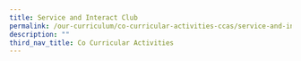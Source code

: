 ```yaml
---
title: Service and Interact Club
permalink: /our-curriculum/co-curricular-activities-ccas/service-and-interact-club
description: ""
third_nav_title: Co Curricular Activities
---
```

